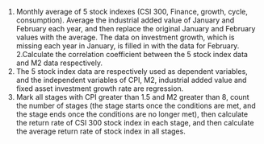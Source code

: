 1. Monthly average of 5 stock indexes (CSI 300, Finance, growth, cycle, consumption). Average the industrial added value of January and February each year, and then replace the original January and February values with the average. The data on investment growth, which is missing each year in January, is filled in with the data for February.
2.Calculate the correlation coefficient between the 5 stock index data and M2 data respectively. 
3. The 5 stock index data are respectively used as dependent variables, and the independent variables of CPI, M2, industrial added value and fixed asset investment growth rate are regression.
4. Mark all stages with CPI greater than 1.5 and M2 greater than 8, count the number of stages (the stage starts once the conditions are met, and the stage ends once the conditions are no longer met), then calculate the return rate of CSI 300 stock index in each stage, and then calculate the average return rate of stock index in all stages.
